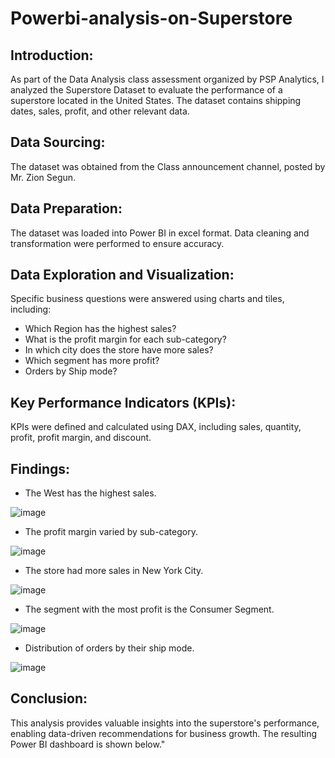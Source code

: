 # Powerbi-analysis-on-Superstore
## Introduction:
As part of the Data Analysis class assessment organized by PSP Analytics, I analyzed the Superstore Dataset to evaluate the performance of a superstore located in the United States. The dataset contains shipping dates, sales, profit, and other relevant data.

## Data Sourcing:
The dataset was obtained from the Class announcement channel, posted by Mr. Zion Segun.

## Data Preparation:
The dataset was loaded into Power BI in excel format. Data cleaning and transformation were performed to ensure accuracy.

## Data Exploration and Visualization:
Specific business questions were answered using charts and tiles, including:

- Which Region has the highest sales?
- What is the profit margin for each sub-category?
- In which city does the store have more sales?
- Which segment has more profit?
- Orders by Ship mode?

## Key Performance Indicators (KPIs):
KPIs were defined and calculated using DAX, including sales, quantity, profit, profit margin, and discount.

## Findings:

- The West has the highest sales.

 ![image](https://github.com/user-attachments/assets/af4ed09d-fd9f-4016-9b36-90bc09174ca6)

- The profit margin varied by sub-category.

 ![image](https://github.com/user-attachments/assets/65ea1765-6bd1-4fda-bb71-40b22f383786)

- The store had more sales in New York City.

 ![image](https://github.com/user-attachments/assets/483c0be8-d727-413a-9999-50cb1446d9c0)

- The segment with the most profit is the Consumer Segment.

 ![image](https://github.com/user-attachments/assets/8c4fe296-24ed-41a0-8f31-fdd81babbb75)

- Distribution of orders by their ship mode.

 ![image](https://github.com/user-attachments/assets/28eec810-bb71-48a0-a175-2776f3b0ec7d)


## Conclusion:

This analysis provides valuable insights into the superstore's performance, enabling data-driven recommendations for business growth. The resulting Power BI dashboard is shown below."


